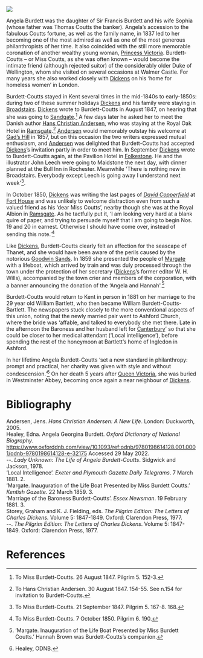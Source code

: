 <a href="https://juncture-digital.org"><img src="https://juncture-digital.org/images/ve-button.png"/></a>

<param author="Carolyn Oulton" banner="https://upload.wikimedia.org/wikipedia/commons/f/fc/Burdett-Coutts_sundial_mosaics_-_geograph.org.uk_-_475598.jpg" layout="vtl" title="Angela Burdett-Coutts, 1814-1906" ve-config=""/>
<param aliases="Angela Burdett|Angela|Burdett-Coutts|Miss Coutts|Baroness" eid="Q137680" title="Angela Burdett-Coutts" ve-entity=""/>
<param eid="Q334207" title="Sir Francis Burdett" ve-entity=""/>
<param eid="Q26921368" title="Sophia" ve-entity=""/>
<param eid="Q7788650" title="Thomas Coutts" ve-entity=""/>
<param eid="Q7608" title="1837" ve-entity=""/>
<param eid="Q131691" title="Duke of Wellington" ve-entity=""/>
<param eid="Q2543161" title="Walmer Castle" ve-entity=""/>
<param eid="Q84" title="London" ve-entity=""/>
<param eid="Q23298" title="Kent" ve-entity=""/>
<param eid="Q38324" title="mid-1840s" ve-entity=""/>
<param eid="Q40927" title="early-1850s" ve-entity=""/>
<param eid="Q922739" title="Broadstairs" ve-entity=""/>
<param eid="Q7644" title="1847" ve-entity=""/>
<param eid="Q1000312" title="Sandgate" ve-entity=""/>
<param eid="Q736439" title="Ramsgate" ve-entity=""/>
<param eid="Q5516441" title="Gad's Hill" ve-entity=""/>
<param eid="Q7680" title="1857" ve-entity=""/>
<param eid="Q375314" title="Folkestone" ve-entity=""/>
<param aliases="Leech" eid="Q1374807" title="John Leech" ve-entity=""/>
<param eid="Q213180" title="Maidstone" ve-entity=""/>
<param eid="Q507517" title="Rochester" ve-entity=""/>
<param eid="Q7653" title="1850" ve-entity=""/>
<param eid="Q4925737" title="Fort House" ve-entity=""/>
<param eid="Q736439" title="Ramsgate" ve-entity=""/>
<param eid="Q1752642" title="Thanet" ve-entity=""/>
<param eid="Q1494482" title="Goodwin Sands" ve-entity=""/>
<param eid="Q7687" title="1859" ve-entity=""/>
<param eid="Q618045" title="Margate" ve-entity=""/>
<param eid="Q15092885" title="W. H. Wills" ve-entity=""/>
<param eid="Q7808" title="1881" ve-entity=""/>
<param aliases="William Burdett-Coutts-Bartlett|Bartlett" eid="Q8006140" title="William Bartlett" ve-entity=""/>
<param eid="Q29303" title="Canterbury" ve-entity=""/>
<param eid="Q725261" title="Ashford" ve-entity=""/>


Angela Burdett was the daughter of Sir Francis Burdett and his wife Sophia (whose father was Thomas Coutts the banker). Angela’s accession to the fabulous Coutts fortune, as well as the family name, in 1837 led to her becoming one of the most admired as well as one of the most generous philanthropists of her time. It also coincided with the still more memorable coronation of another wealthy young woman, [Princess Victoria](/19c/19c-victoria-biography). Burdett-Coutts – or Miss Coutts, as she was often known – would become the intimate friend (although rejected suitor) of the considerably older Duke of Wellington, whom she visited on several occasions at Walmer Castle. For many years she also worked closely with [Dickens](/dickens) on his ‘home for homeless women’ in London.
<param ve-image-v2 manifest="https://iiif.juncture-digital.org/wc:Angela_Georgina_Burdett-Coutts%2C_Baroness_Burdett-Coutts_from_NPG.jpg/manifest.json">

Burdett-Coutts stayed in Kent several times in the mid-1840s to early-1850s: during two of these summer holidays [Dickens](/dickens) and his family were staying in [Broadstairs](/dickens/dickens-broadstairs). [Dickens](/dickens) wrote to Burdett-Coutts in August 1847, on hearing that she was going to [Sandgate](/placesqz/sandgate-overview).[^ref1] A few days later he asked her to meet the Danish author [Hans Christian Andersen](/19c/19c-christian-andersen), who was staying at the Royal Oak Hotel in [Ramsgate](/dickens/19c-ramsgate).[^ref2] [Andersen](/19c/19c-christian-andersen) would memorably outstay his welcome at [Gad’s Hill](/dickens/dickens-gads-hill) in 1857, but on this occasion the two writers expressed mutual enthusiasm, and [Andersen](/19c/19c-christian-andersen) was delighted that Burdett-Coutts had accepted [Dickens](/dickens)’s  invitation partly in order to meet him. In September [Dickens](/dickens) wrote to Burdett-Coutts again, at the Pavilion Hotel in [Folkestone](/19c/19c-folkestone). He and the illustrator John Leech were going to Maidstone the next day, with dinner planned at the Bull Inn in Rochester. Meanwhile 'There is nothing new in Broadstairs. Everybody except Leech is going away I understand next week'[^ref3].
<param center="Q725261" ve-map="" zoom="9"/>

In October 1850, [Dickens](/dickens) was writing the last pages of [_David Copperfield_](/dickens/david-copperfield-curated-walk)  at [Fort House](/dickens/dickens-fort-house) and was unlikely to welcome distraction even from such a valued friend as his ‘dear Miss Coutts’, nearby though she was at the Royal Albion in [Ramsgate](/dickens/19c-ramsgate). As he tactfully put it, ‘I am looking very hard at a blank quire of paper, and trying to persuade myself that I am going to begin Nos. 19 and 20 in earnest. Otherwise I should have come over, instead of sending this note.’[^ref4]
<param ve-image-v2 manifest="https://iiif.juncture-digital.org/wc:Dickens_Gurney_head.jpg/manifest.json">

Like [Dickens](/dickens), Burdett-Coutts clearly felt an affection for the seascape of Thanet, and she would have been aware of the perils caused by the notorious [Goodwin Sands](/dickens/david-copperfield-goodwin-sands). In 1859 she presented the people of [Margate](/19c/19c-margate) with a lifeboat, which arrived by train and was duly processed through the town under the protection of her secretary ([Dickens](/dickens)’s former editor W. H. Wills), accompanied by the town crier and members of the corporation, with a banner announcing the donation of the ‘Angela and Hannah'.[^ref5]
<param center="Q1752642" ve-map="" zoom="11"/>

Burdett-Coutts would return to Kent in person in 1881 on her marriage to the 29 year old William Bartlett, who then became William Burdett-Coutts-Bartlett. The newspapers stuck closely to the more conventional aspects of this union, noting that the newly married pair went to Ashford Church, where the bride was ‘affable, and talked to everybody she met there. Late in the afternoon the Baroness and her husband left for [Canterbury](/19c/19c-canterbury)’ so that she could be closer to her medical attendant (‘Local intelligence’), before spending the rest of the honeymoon at Bartlett’s home of Ingledon in Ashford.
<param center="Q725261" ve-map="" zoom="10"/>

In her lifetime Angela Burdett-Coutts ‘set a new standard in philanthropy: prompt and practical, her charity was given with style and without condescension.’[^ref6] On her death 5 years after [Queen Victoria](/19c/19c-victoria-biography), she was buried in Westminster Abbey, becoming once again a near neighbour of [Dickens](/dickens).



# Bibliography
Andersen, Jens. _Hans Christian Andersen: A New Life_. London: Duckworth, 2005.   
Healey, Edna. Angela Georgina Burdett. _Oxford Dictionary of National Biography_. https://www.oxforddnb.com/view/10.1093/ref:odnb/9780198614128.001.0001/odnb-9780198614128-e-32175  Accessed 29 May 2022.   
--. _Lady Unknown: The Life of Angela Burdett-Coutts_. Sidgwick and Jackson, 1978.   
‘Local Intelligence’. _Exeter and Plymouth Gazette Daily Telegrams_. 7 March 1881. 2.   
‘Margate. Inauguration of the Life Boat Presented by Miss Burdett Coutts.’ _Kentish Gazette_. 22 March 1859. 3.   
‘Marriage of the Baroness Burdett-Coutts’. _Essex Newsman_. 19 February 1881. 3.   
Storey, Graham and K. J. Fielding, eds. _The Pilgrim Edition: The Letters of Charles Dickens._ Volume 5: 1847-1849. Oxford: Clarendon Press, 1977.   
--. _The Pilgrim Edition: The Letters of Charles Dickens_. Volume 5: 1847-1849. Oxford: Clarendon Press, 1977.   
<param ve-image-v2 manifest="https://iiif.juncture-digital.org/wc:Angela_Burdett-Coutts.gif/manifest.json">

# References
[^ref1]: To Miss Burdett-Coutts. 26 August 1847. Pilgrim 5. 152-3.
[^ref2]: To Hans Christian Andersen. 30 August 1847. 154-55. See n.154 for invitation to Burdett-Coutts.
[^ref3]: To Miss Burdett-Coutts. 21 September 1847. Pilgrim 5. 167-8. 168.
[^ref4]: To Miss Burdett-Coutts. 7 October 1850. Pilgrim 6. 190.
[^ref5]: ‘Margate. Inauguration of the Life Boat Presented by Miss Burdett Coutts.’ Hannah Brown was Burdett-Coutts’s companion.
[^ref6]: Healey, ODNB.
